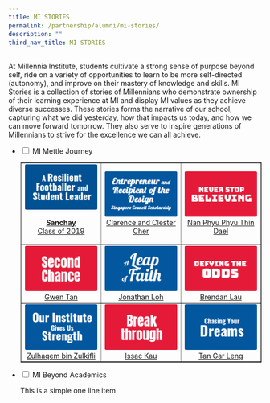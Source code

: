 ```yaml
---
title: MI STORIES
permalink: /partnership/alumni/mi-stories/
description: ""
third_nav_title: MI STORIES
---
```

<p>At Millennia Institute, students cultivate a strong sense of purpose beyond self, ride on a variety of opportunities to learn to be more self-directed (autonomy), and improve on their mastery of knowledge and skills. MI Stories is a collection of stories of Millennians who demonstrate ownership of their learning experience at MI and display MI values as they achieve diverse successes. These stories forms the narrative of our school, capturing what we did yesterday, how that impacts us today, and how we can move forward tomorrow. They also serve to inspire generations of Millennians to strive for the excellence we can all achieve.</p>
<ul class="jekyllcodex_accordion">
<li><input id="accordion1" type="checkbox" /> <label for="accordion1">MI Mettle Journey</label>
<div>
<table style="border-collapse: collapse; width: 100%;" border="1">
<tbody>
<tr>
<td style="width: 33.3333%; text-align: center;"><a href="/partnership/alumni/mi-stories/mi-mettle-journey/sanchay" target=""><img src="/images/mmj1.png"></a><a href="/partnership/alumni/mi-stories/mi-mettle-journey/sanchay" target=""><p><strong>Sanchay</strong><br>Class of 2019</p></a></td>
<td style="width: 33.3333%; text-align: center;"><a href="/partnership/alumni/mi-stories/mi-mettle-journey/clarence-and-clester-cher" target=""><img src="/images/mmj2.png"></a><a href="https://www.millenniainstitute.moe.edu.sg/partnership/alumni/mi-stories/mi-mettle-journey/clarence-and-clester-cher" target="">Clarence and Clester Cher</a></td>
<td style="width: 33.3333%; text-align: center;"><a href="/partnership/alumni/mi-stories/mi-mettle-journey/nan-phyu-phyu-thin-dael" target=""><img src="/images/mmj3.png"></a><a href="https://www.millenniainstitute.moe.edu.sg/partnership/alumni/mi-stories/mi-mettle-journey/nan-phyu-phyu-thin-dael" target="">Nan Phyu Phyu Thin Dael</a></td>
</tr>
<tr>
<td style="width: 33.3333%; text-align: center;"><a href="/partnership/alumni/mi-stories/mi-mettle-journey/gwen-tan" target=""><img src="/images/mmj4.png"></a><a href="https://www.millenniainstitute.moe.edu.sg/partnership/alumni/mi-stories/mi-mettle-journey/gwen-tan" target="">Gwen Tan</a></td>
<td style="width: 33.3333%; text-align: center;"><a href="/partnership/alumni/mi-stories/mi-mettle-journey/jonathan-loh" target=""><img src="/images/mmj5.png"></a><a href="https://www.millenniainstitute.moe.edu.sg/partnership/alumni/mi-stories/mi-mettle-journey/jonathan-loh" target="">Jonathan Loh</a></td>
<td style="width: 33.3333%; text-align: center;"><a href="/partnership/alumni/mi-stories/mi-mettle-journey/brendan-lau" target=""><img src="/images/mmj6.png"></a><a href="https://www.millenniainstitute.moe.edu.sg/partnership/alumni/mi-stories/mi-mettle-journey/brendan-lau" target="">Brendan Lau</a></td>
</tr>
<tr>
<td style="width: 33.3333%; text-align: center;"><a href="/partnership/alumni/mi-stories/mi-mettle-journey/zulhaqem-bin-zulkifli" target=""><img src="/images/mmj7.png"></a><a href="https://www.millenniainstitute.moe.edu.sg/partnership/alumni/mi-stories/mi-mettle-journey/zulhaqem-bin-zulkifli" target="">Zulhaqem bin Zulkifli</a></td>
<td style="width: 33.3333%; text-align: center;"><a href="/partnership/alumni/mi-stories/mi-mettle-journey/issac-kau" target=""><img src="/images/mmj8.png"></a><a href="https://www.millenniainstitute.moe.edu.sg/partnership/alumni/mi-stories/mi-mettle-journey/issac-kau" target="">Issac Kau</a></td>
<td style="width: 33.3333%; text-align: center;"><a href="/partnership/alumni/mi-stories/mi-mettle-journey/tan-gar-leng" target=""><img src="/images/mmj9.png"></a><a href="https://www.millenniainstitute.moe.edu.sg/partnership/alumni/mi-stories/mi-mettle-journey/tan-gar-leng" target="">Tan Gar Leng</a></td>
</tr>
</tbody>
</table>
</div>
</li>
<li><input id="accordion1" type="checkbox" /> <label for="accordion1">MI Beyond Academics</label>
<div>
<p>This is a simple one line item</p>
</div>
</li>
</ul>